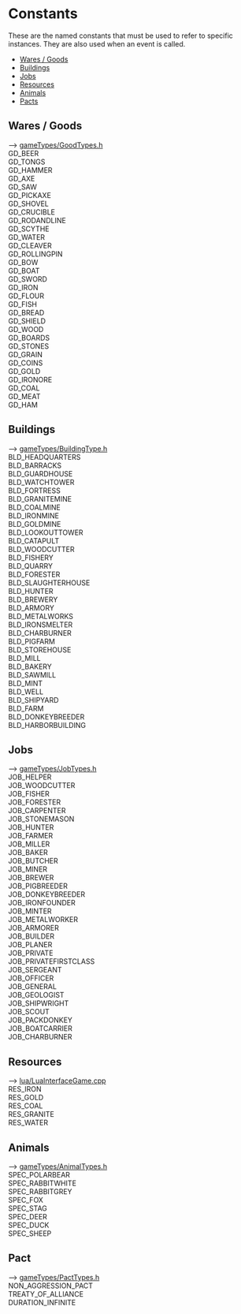 <!--
Copyright (C) 2005 - 2021 Settlers Freaks <sf-team at siedler25.org>

SPDX-License-Identifier: GPL-2.0-or-later
-->

# Constants

These are the named constants that must be used to refer to specific instances.
They are also used when an event is called.

- [Wares / Goods](#Wares-/-Goods)  
- [Buildings](#Buildings)  
- [Jobs](#Jobs)  
- [Resources](#Resources)  
- [Animals](#Animals)  
- [Pacts](#Pacts)  

## Wares / Goods

--> [gameTypes/GoodTypes.h](../../libs/s25main/gameTypes/GoodTypes.h)  
GD_BEER  
GD_TONGS  
GD_HAMMER  
GD_AXE  
GD_SAW  
GD_PICKAXE  
GD_SHOVEL  
GD_CRUCIBLE  
GD_RODANDLINE  
GD_SCYTHE  
GD_WATER  
GD_CLEAVER  
GD_ROLLINGPIN  
GD_BOW  
GD_BOAT  
GD_SWORD  
GD_IRON  
GD_FLOUR  
GD_FISH  
GD_BREAD  
GD_SHIELD  
GD_WOOD  
GD_BOARDS  
GD_STONES  
GD_GRAIN  
GD_COINS  
GD_GOLD  
GD_IRONORE  
GD_COAL  
GD_MEAT  
GD_HAM  

## Buildings

--> [gameTypes/BuildingType.h](../../libs/s25main/gameTypes/BuildingType.h)  
BLD_HEADQUARTERS  
BLD_BARRACKS  
BLD_GUARDHOUSE  
BLD_WATCHTOWER  
BLD_FORTRESS  
BLD_GRANITEMINE  
BLD_COALMINE  
BLD_IRONMINE  
BLD_GOLDMINE  
BLD_LOOKOUTTOWER  
BLD_CATAPULT  
BLD_WOODCUTTER  
BLD_FISHERY  
BLD_QUARRY  
BLD_FORESTER  
BLD_SLAUGHTERHOUSE  
BLD_HUNTER  
BLD_BREWERY  
BLD_ARMORY  
BLD_METALWORKS  
BLD_IRONSMELTER  
BLD_CHARBURNER  
BLD_PIGFARM  
BLD_STOREHOUSE  
BLD_MILL  
BLD_BAKERY  
BLD_SAWMILL  
BLD_MINT  
BLD_WELL  
BLD_SHIPYARD  
BLD_FARM  
BLD_DONKEYBREEDER  
BLD_HARBORBUILDING  

## Jobs

--> [gameTypes/JobTypes.h](../../libs/s25main/gameTypes/JobTypes.h)  
JOB_HELPER  
JOB_WOODCUTTER  
JOB_FISHER  
JOB_FORESTER  
JOB_CARPENTER  
JOB_STONEMASON  
JOB_HUNTER  
JOB_FARMER  
JOB_MILLER  
JOB_BAKER  
JOB_BUTCHER  
JOB_MINER  
JOB_BREWER  
JOB_PIGBREEDER  
JOB_DONKEYBREEDER  
JOB_IRONFOUNDER  
JOB_MINTER  
JOB_METALWORKER  
JOB_ARMORER  
JOB_BUILDER  
JOB_PLANER  
JOB_PRIVATE  
JOB_PRIVATEFIRSTCLASS  
JOB_SERGEANT  
JOB_OFFICER  
JOB_GENERAL  
JOB_GEOLOGIST  
JOB_SHIPWRIGHT  
JOB_SCOUT  
JOB_PACKDONKEY  
JOB_BOATCARRIER  
JOB_CHARBURNER

## Resources

--> [lua/LuaInterfaceGame.cpp](../../libs/s25main/lua/LuaInterfaceGame.cpp)  
RES_IRON  
RES_GOLD  
RES_COAL  
RES_GRANITE  
RES_WATER  

## Animals

--> [gameTypes/AnimalTypes.h](../../libs/s25main/gameTypes/AnimalTypes.h)  
SPEC_POLARBEAR  
SPEC_RABBITWHITE  
SPEC_RABBITGREY  
SPEC_FOX  
SPEC_STAG  
SPEC_DEER  
SPEC_DUCK  
SPEC_SHEEP  

## Pact

--> [gameTypes/PactTypes.h](../../libs/s25main/gameTypes/PactTypes.h)  
NON_AGGRESSION_PACT  
TREATY_OF_ALLIANCE  
DURATION_INFINITE
